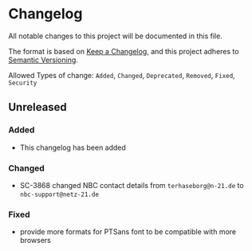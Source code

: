 # Changelog

All notable changes to this project will be documented in this file.

The format is based on [Keep a Changelog](https://keepachangelog.com/en/1.0.0/),
and this project adheres to [Semantic Versioning](https://semver.org/spec/v2.0.0.html).

Allowed Types of change: `Added`, `Changed`, `Deprecated`, `Removed`, `Fixed`, `Security`

## Unreleased

### Added

- This changelog has been added

### Changed

- SC-3868 changed NBC contact details from `terhaseborg@n-21.de` to `nbc-support@netz-21.de`

### Fixed

- provide more formats for PTSans font to be compatible with more browsers
